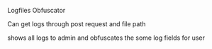 Logfiles Obfuscator

Can get logs through post request and file path

shows all logs to admin and obfuscates the some log fields for user

